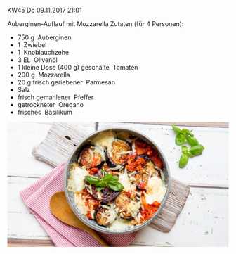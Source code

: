 KW45 Do 09.11.2017 21:01

Auberginen-Auflauf mit Mozzarella
Zutaten (für 4 Personen):

- 750 g  Auberginen 
- 1  Zwiebel 
- 1  Knoblauchzehe 
- 3 EL  Olivenöl 
- 1 kleine Dose (400 g) geschälte  Tomaten 
- 200 g  Mozzarella 
- 20 g frisch geriebener  Parmesan 
- Salz 
- frisch gemahlener  Pfeffer 
- getrockneter  Oregano 
- frisches  Basilikum 

![](../_bilder/2022-06-17-19-45-39-image.png "Auberginen Auflauf")

